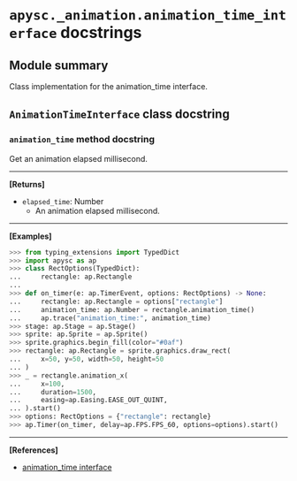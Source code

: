 # `apysc._animation.animation_time_interface` docstrings

## Module summary

Class implementation for the animation_time interface.

## `AnimationTimeInterface` class docstring

### `animation_time` method docstring

Get an animation elapsed millisecond.<hr>

**[Returns]**

- `elapsed_time`: Number
  - An animation elapsed millisecond.

<hr>

**[Examples]**

```py
>>> from typing_extensions import TypedDict
>>> import apysc as ap
>>> class RectOptions(TypedDict):
...     rectangle: ap.Rectangle
...
>>> def on_timer(e: ap.TimerEvent, options: RectOptions) -> None:
...     rectangle: ap.Rectangle = options["rectangle"]
...     animation_time: ap.Number = rectangle.animation_time()
...     ap.trace("animation_time:", animation_time)
>>> stage: ap.Stage = ap.Stage()
>>> sprite: ap.Sprite = ap.Sprite()
>>> sprite.graphics.begin_fill(color="#0af")
>>> rectangle: ap.Rectangle = sprite.graphics.draw_rect(
...     x=50, y=50, width=50, height=50
... )
>>> _ = rectangle.animation_x(
...     x=100,
...     duration=1500,
...     easing=ap.Easing.EASE_OUT_QUINT,
... ).start()
>>> options: RectOptions = {"rectangle": rectangle}
>>> ap.Timer(on_timer, delay=ap.FPS.FPS_60, options=options).start()
```

<hr>

**[References]**

- [animation_time interface](https://simon-ritchie.github.io/apysc/en/animation_time.html)